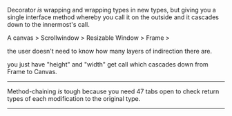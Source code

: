 Decorator _is_ wrapping and wrapping types in new types, but giving you a single interface method
whereby you call it on the outside and it cascades down to the innermost's call.

A canvas > Scrollwindow > Resizable Window > Frame > 

the user doesn't need to know how many layers of indirection there are. 

you just have "height" and "width" get call which cascades down from Frame to Canvas.

---

Method-chaining _is_ tough because you need 47 tabs open to check return types of 
each modification to the original type.

---
